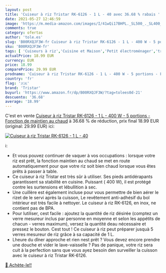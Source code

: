 ```yaml
---
layout: post
title: 'Cuiseur à riz Tristar RK-6126 - 1 L - 40 avec 36.68 % rabais '
date: 2021-05-27 12:46:59
image: 'https://m.media-amazon.com/images/I/41wQi17BHPL._SL500_._SL400_.jpg'
comments: true
category: ofertas
author: 'tole.es'
slug: 'B00RXQJF3W-fr Cuiseur à riz Tristar RK-6126 - 1 L - 400 W - 5 portions -...'
sku: 'B00RXQJF3W-fr'
tags: [ 'Cuiseurs à riz','Cuisine et Maison','Petit électroménager','tristar','Électroménager spécialisé', ]
actualPrice: 18.99 EUR
currency: EUR
price: 18.99
comparePrice: 29.99 EUR
prodname: 'Cuiseur à riz Tristar RK-6126 - 1 L - 400 W - 5 portions - Fonction de maintien au chaud'
country: 'fr'
flag: '🇫🇷'
brand: 'Tristar'
buyurl: 'https://www.amazon.fr/dp/B00RXQJF3W/?tag=tolees0d-21'
descuento: '36.68'
average: '18.99'
---
```


C'est en vente [Cuiseur à riz Tristar RK-6126 - 1 L - 400 W - 5 portions - Fonction de maintien au chaud](https://www.amazon.fr/dp/B00RXQJF3W/?tag=tolees0d-21)  à  36.68 % de réduction, prix final  18.99 EUR (original: 29.99 EUR) ici:

[![Cuiseur à riz Tristar RK-6126 - 1 L - 40](https://m.media-amazon.com/images/I/41wQi17BHPL._SL500_._SL400_.jpg)](https://www.amazon.fr/dp/B00RXQJF3W/?tag=tolees0d-21)

ℹ️:

- Et vous pouvez continuer de vaquer à vos occupations : lorsque votre riz est prêt, la fonction maintien au chaud se met en route automatiquement pour que votre riz soit bien chaud lorsque vous êtes prêts à passer à table.
- Ce cuiseur à riz Tristar est très sûr à utiliser. Ses pieds antidérapants garantissent sa stabilité en cuisine. Puissant ( 400 W), il est protégé contre les surtensions et lébullition à sec.
- Une cuillère est également incluse pour vous permettre de bien aérer le rizet de le servi après la cuisson, Le revêtement anti-adhésif du bol intérieur est très facile à nettoyer. Le cuiseur à riz RK-6126, en inox, ne contient pas de BPA.
- Pour lutiliser, cest facile : ajoutez la quantité de riz désirée (comptez un verre mesureur inclus par personne en moyenne et selon les appétits de chacun - verres maximum), versez la quantité deau nécessaire et pressez le bouton. Cest tout ! Ce cuiseur à riz peut préparer jusquà 5 verres mesureur de riz grâce à sa capacité de 1 L.
- Lheure du dîner approche et rien nest prêt ? Vous devez encore prendre une douche et vider le lave-vaisselle ? Pas de panique, votre riz sera cuit à la perfection sans que vous ayez besoin den surveiller la cuisson avec le cuiseur à riz Tristar RK-6126.

[🛒 Achète-le!!](https://www.amazon.fr/dp/B00RXQJF3W/?tag=tolees0d-21)
